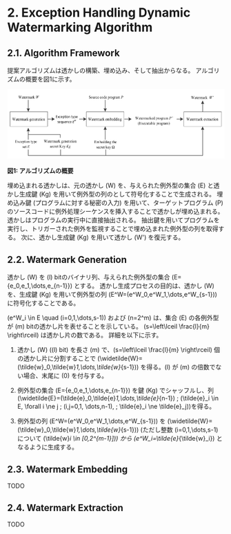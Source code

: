 # 2. Exception Handling Dynamic Watermarking Algorithm

## 2.1. Algorithm Framework

提案アルゴリズムは透かしの構築、埋め込み、そして抽出からなる。
アルゴリズムの概要を図1に示す。

![](fig1.png)

**図1: アルゴリズムの概要**

埋め込まれる透かしは、元の透かし \(W\) を、与えられた例外型の集合 \(E\) と透かし生成鍵 \(Kg\) を用いて例外型の列のとして符号化することで生成される。
埋め込み鍵 (プログラムに対する秘密の入力) を用いて、ターゲットプログラム \(P\) のソースコードに例外処理シーケンスを挿入することで透かしが埋め込まれる。
透かしはプログラムの実行中に直接抽出される。
抽出鍵を用いてプログラムを実行し、トリガーされた例外を監視することで埋め込まれた例外型の列を取得する。
次に、透かし生成鍵 \(Kg\) を用いて透かし \(W'\) を復元する。


## 2.2. Watermark Generation

透かし \(W\) を \(l\) bitのバイナリ列、与えられた例外型の集合 \(E=\{e_0,e_1,\dots,e_{n-1}\}\) とする。
透かし生成プロセスの目的は、透かし \(W\) を、生成鍵 \(Kg\) を用いて例外型の列 \(E^W=(e^W_0,e^W_1,\dots,e^W_{s-1})\) に符号化することである。

\(e^W_i \in E \quad (i=0,1,\dots,s-1)\) および \(n=2^m\) は、集合 \(E\) の各例外型が \(m\) bitの透かし片を表せることを示している。
\(s=\left\lceil \frac{l}{m} \right\rceil\) は透かし片の数である。
詳細を以下に示す。

<!-- textlint-disable -->
1. 透かし \(W\) (\(l\) bit) を長さ \(m\) で、\(s=\left\lceil \frac{l}{m} \right\rceil\) 個の透かし片に分割することで \(\widetilde{W}=(\tilde{w}_0,\tilde{w}_1,\dots,\tilde{w}_{s-1})\) を得る。\(l\) が \(m\) の倍数でない場合、末尾に \(0\) を付与する。

2. 例外型の集合 \(E=\{e_0,e_1,\dots,e_{n-1}\}\) を鍵 \(Kg\) でシャッフルし、列 \(\widetilde{E}=(\tilde{e}_0,\tilde{e}_1,\dots,\tilde{e}_{n-1}) \; (\tilde{e}_i \in E, \forall i \ne j \; (i,j=0,1, \dots,n-1), \; \tilde{e}_i \ne \tilde{e}_j)\)を得る。

3. 例外型の列 \(E^W=(e^W_0,e^W_1,\dots,e^W_{s-1})\) を \(\widetilde{W}=(\tilde{w}_0,\tilde{w}_1,\dots,\tilde{w}_{s-1})\) (ただし整数 \(i=0,1,\dots,s-1\) について \(\tilde{w}_i \in [0,2^{m-1}]\)) から \(e^W_i=\tilde{e}_{\tilde{w}_i}\) となるように生成する。
<!-- textlint-enable -->

## 2.3. Watermark Embedding

TODO


## 2.4. Watermark Extraction

TODO
